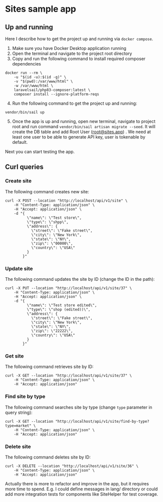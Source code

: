 # Sites sample app

## Up and running

Here I describe how to get the project up and running via `docker compose`.

1. Make sure you have Docker Desktop application running
2. Open the terminal and navigate to the project root directory
3. Copy and run the following command to install required composer dependencies
```shell
docker run --rm \
    -u "$(id -u):$(id -g)" \
    -v "$(pwd):/var/www/html" \
    -w /var/www/html \
    laravelsail/php83-composer:latest \
    composer install --ignore-platform-reqs
```
4. Run the following command to get the project up and running:

```shell
vendor/bin/sail up 
```

5. Once the app is up and running, open new terminal, navigate to project root 
and run command `vendor/bin/sail artisan migrate --seed`. 
It will create the DB table and add Root User (root@sites.app) . We need at least one user to be able to generate API key, user is tokenable by default.


Next you can start testing the app.

## Curl queries

### Create site

The following command creates new site:

```shell
curl -X POST --location "http://localhost/api/v1/site" \
    -H "Content-Type: application/json" \
    -H "Accept: application/json" \
    -d "{
          \"name\": \"Test store\",
          \"type\": \"shpp\",
          \"address\": {
            \"street\": \"Fake street\",
            \"city\": \"New York\",
            \"state\": \"NY\",
            \"zip\": \"00000\",
            \"country\": \"USA\"
          }
        }"
```

### Update site

The following command updates the site by ID (change the ID in the path):

```shell
curl -X PUT --location "http://localhost/api/v1/site/37" \
    -H "Content-Type: application/json" \
    -H "Accept: application/json" \
    -d "{
          \"name\": \"Test store edited\",
          \"type\": \"shop (edited))\",
          \"address\": {
            \"street\": \"Fake street\",
            \"city\": \"New York\",
            \"state\": \"NY\",
            \"zip\": \"22222\",
            \"country\": \"USA\"
          }
        }"
```

### Get site

The following command retrieves site by ID:

```shell
curl -X GET --location "http://localhost/api/v1/site/37" \
    -H "Content-Type: application/json" \
    -H "Accept: application/json"
```

### Find site by type

The following command searches site by type (change `type` parameter in query string):

```shell
curl -X GET --location "http://localhost/api/v1/site/find-by-type?type=market" \
    -H "Content-Type: application/json" \
    -H "Accept: application/json"
```

### Delete site

The following command deletes site by ID:

```shell
curl -X DELETE --location "http://localhost/api/v1/site/36" \
    -H "Content-Type: application/json" \
    -H "Accept: application/json"
```

Actually there is more to refactor and improve in the app, but it requires more time to spend.
E.g. I could define messages in lang/ directory or could add more integration tests for components like SiteHelper for test coverage.

